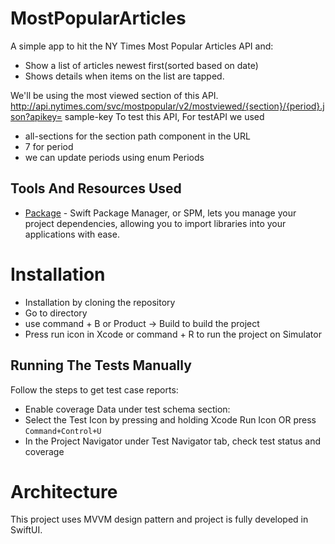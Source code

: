 # MostPopularArticles

A simple app to hit the NY Times Most Popular Articles API and:
* Show a list of articles newest first(sorted based on date)
* Shows details when items on the list are tapped. 


We'll be using the most viewed section of this API.
http://api.nytimes.com/svc/mostpopular/v2/mostviewed/{section}/{period}.json?apikey= sample-key To test this API, 
For testAPI we used 
* all-sections for the section path component in the URL
* 7 for period
* we can update periods using enum Periods 

## Tools And Resources Used

- [Package](https://developer.apple.com/documentation/swift_packages) - Swift Package Manager, or SPM, lets you manage your project dependencies, allowing you to import libraries into your applications with ease.

# Installation

* Installation by cloning the repository
* Go to directory
* use command + B or Product -> Build to build the project
* Press run icon in Xcode or command + R to run the project on Simulator

## Running The Tests Manually 

Follow the steps to get test case reports:
* Enable coverage Data under test schema section:
* Select the Test Icon by pressing and holding Xcode Run Icon OR press `Command+Control+U`
* In the Project Navigator under Test Navigator tab, check test status and coverage 

# Architecture

 This project uses MVVM design pattern and project is fully developed in SwiftUI.

